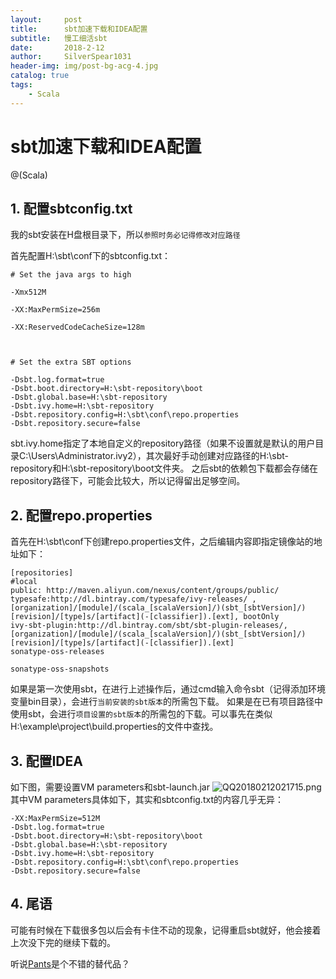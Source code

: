 ```yaml
---
layout:     post
title:      sbt加速下载和IDEA配置
subtitle:   慢工细活sbt
date:       2018-2-12
author:     SilverSpear1031
header-img: img/post-bg-acg-4.jpg
catalog: true
tags:
    - Scala
---
```

# sbt加速下载和IDEA配置

@(Scala)

## 1. 配置sbtconfig.txt
我的sbt安装在H盘根目录下，所以`参照时务必记得修改对应路径`

首先配置H:\sbt\conf下的sbtconfig.txt：
```
# Set the java args to high

-Xmx512M

-XX:MaxPermSize=256m

-XX:ReservedCodeCacheSize=128m



# Set the extra SBT options

-Dsbt.log.format=true
-Dsbt.boot.directory=H:\sbt-repository\boot
-Dsbt.global.base=H:\sbt-repository
-Dsbt.ivy.home=H:\sbt-repository
-Dsbt.repository.config=H:\sbt\conf\repo.properties
-Dsbt.repository.secure=false

```
sbt.ivy.home指定了本地自定义的repository路径（如果不设置就是默认的用户目录C:\Users\Administrator\.ivy2），其次最好手动创建对应路径的H:\sbt-repository和H:\sbt-repository\boot文件夹。
之后sbt的依赖包下载都会存储在repository路径下，可能会比较大，所以记得留出足够空间。

## 2. 配置repo.properties
首先在H:\sbt\conf下创建repo.properties文件，之后编辑内容即指定镜像站的地址如下：
```
[repositories]
#local
public: http://maven.aliyun.com/nexus/content/groups/public/
typesafe:http://dl.bintray.com/typesafe/ivy-releases/ , [organization]/[module]/(scala_[scalaVersion]/)(sbt_[sbtVersion]/)[revision]/[type]s/[artifact](-[classifier]).[ext], bootOnly
ivy-sbt-plugin:http://dl.bintray.com/sbt/sbt-plugin-releases/, [organization]/[module]/(scala_[scalaVersion]/)(sbt_[sbtVersion]/)[revision]/[type]s/[artifact](-[classifier]).[ext]
sonatype-oss-releases

sonatype-oss-snapshots
```
如果是第一次使用sbt，在进行上述操作后，通过cmd输入命令sbt（记得添加环境变量bin目录），会进行`当前安装的sbt版本`的所需包下载。
如果是在已有项目路径中使用sbt，会进行`项目设置的sbt版本`的所需包的下载。可以事先在类似H:\example\project\build.properties的文件中查找。

## 3. 配置IDEA
如下图，需要设置VM parameters和sbt-launch.jar
![QQ20180212021715.png](http://45.77.14.203/Chevereto-Free/images/2018/02/11/QQ20180212021715.png)
其中VM parameters具体如下，其实和sbtconfig.txt的内容几乎无异：
```
-XX:MaxPermSize=512M
-Dsbt.log.format=true
-Dsbt.boot.directory=H:\sbt-repository\boot
-Dsbt.global.base=H:\sbt-repository
-Dsbt.ivy.home=H:\sbt-repository
-Dsbt.repository.config=H:\sbt\conf\repo.properties
-Dsbt.repository.secure=false
```

## 4. 尾语
可能有时候在下载很多包以后会有卡住不动的现象，记得重启sbt就好，他会接着上次没下完的继续下载的。

听说[Pants](https://www.pantsbuild.org/)是个不错的替代品？
